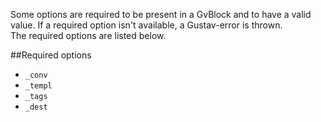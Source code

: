 Some options are required to be present in a GvBlock and to have a valid value. If a required option isn't available, a Gustav-error is thrown.  
The required options are listed below.



##Required options

+   `_conv`
+   `_templ`
+   `_tags`
+   `_dest`